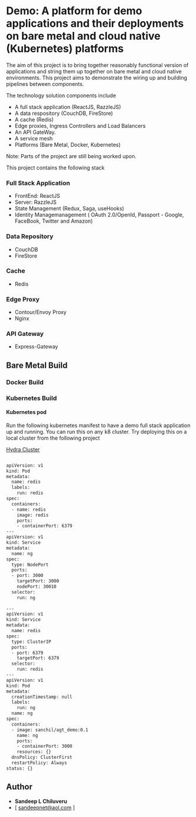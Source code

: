 # Demo: A platform for demo applications and their deployments on bare metal and cloud native (Kubernetes) platforms

The aim of this project is to bring together reasonably functional version of applications and string them up together on bare metal and cloud native environments. This project aims to demonstrate the wiring up and building pipelines between components.

The technology solution components include

- A full stack application (ReactJS, RazzleJS)
- A data respository (CouchDB, FireStore)
- A cache (Redis)
- Edge proxies, Ingress Controllers and Load Balancers
- An API GateWay.
- A service mesh
- Platforms (Bare Metal, Docker, Kubernetes)

Note: Parts of the project are still being worked upon. 


This project contains the following stack

### Full Stack Application
- FrontEnd: ReactJS
- Server: RazzleJS
- State Management (Redux, Saga, useHooks)
- Identity Managemanagement ( OAuth 2.0/OpenId, Passport - Google, FaceBook, Twitter and Amazon)


### Data Repository
- CouchDB
- FireStore

### Cache
- Redis

### Edge Proxy
- Contour/Envoy Proxy
- Nginx

### API Gateway
- Express-Gateway




## Bare Metal Build


### Docker Build



### Kubernetes Build


#### Kubernetes pod


Run the following kubernetes manifest to have a demo full stack application up and running. You can run this on any k8 cluster. Try deploying this on a local cluster from the following project

[Hydra Cluster](https://github.com/sanchil/hydra_cluster)

```sh

apiVersion: v1
kind: Pod
metadata:
  name: redis
  labels:
    run: redis
spec:
  containers:
  - name: redis
    image: redis
    ports:
    - containerPort: 6379
---
apiVersion: v1
kind: Service
metadata:
  name: ng
spec:
  type: NodePort
  ports:
  - port: 3000
    targetPort: 3000
    nodePort: 30010
  selector:
    run: ng
 
---
apiVersion: v1
kind: Service
metadata:
  name: redis
spec:
  type: ClusterIP
  ports: 
  - port: 6379
    targetPort: 6379
  selector:
    run: redis
---
apiVersion: v1
kind: Pod
metadata:
  creationTimestamp: null
  labels:
    run: ng
  name: ng
spec:
  containers:
  - image: sanchil/agt_demo:0.1
    name: ng
    ports:
    - containerPort: 3000
    resources: {}
  dnsPolicy: ClusterFirst
  restartPolicy: Always
status: {}

```

## Author

* **Sandeep L Chiluveru** 
* [ sandeepnet@aol.com ]
